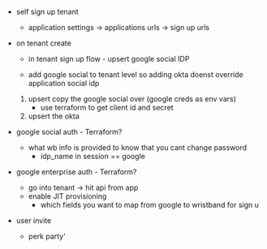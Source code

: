 
- self sign up tenant
    - application settings -> applications urls -> sign up urls

- on tenant create
    - in tenant sign up flow - upsert google social IDP

    - add google social to tenant level so adding okta doenst override application social idp
    1. upsert copy the google social over (google creds as env vars)
        - use terraform to get client id and secret
    2. upsert the okta



- google social auth - Terraform?
    - what wb info is provided to know that you cant change password
        - idp_name in session == google

- google enterprise auth - Terraform?
    - go into tenant -> hit api from app
    - enable JIT provisioning 
        - which fields you want to map from google to wristband for sign u



- user invite
    - perk party'